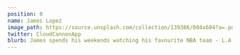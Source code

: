```yaml
---
position: 0
name: James Lopez
image_path: https://source.unsplash.com/collection/139386/604x604?a=.png
twitter: CloudCannonApp
blurb: James spends his weekends watching his favourite NBA team - L.A. Clippers.
---
```


